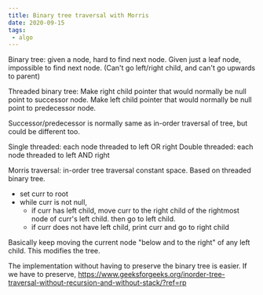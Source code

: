 ```yaml
---
title: Binary tree traversal with Morris
date: 2020-09-15
tags:
 - algo
---
```

Binary tree: given a node, hard to find next node. Given just a leaf node, impossible to find
next node. (Can't go left/right child, and can't go upwards to parent)

Threaded binary tree: Make right child pointer that would normally be null point to successor node.
Make left child pointer that would normally be null point to predecessor node.

Successor/predecessor is normally same as in-order traversal of tree, but could be different too.

Single threaded: each node threaded to left OR right
Double threaded: each node threaded to left AND right

Morris traversal: in-order tree traversal constant space. Based on threaded binary tree.
 - set curr to root
 - while curr is not null,
   - if curr has left child, move curr to the right child of the rightmost node of curr's left child.
  then go to left child.
   - if curr does not have left child, print curr and go to right child 
 
Basically keep moving the current node "below and to the right" of any left child. This modifies the tree.

The implementation without having to preserve the binary tree is easier. If we have to preserve,
<https://www.geeksforgeeks.org/inorder-tree-traversal-without-recursion-and-without-stack/?ref=rp>
   
